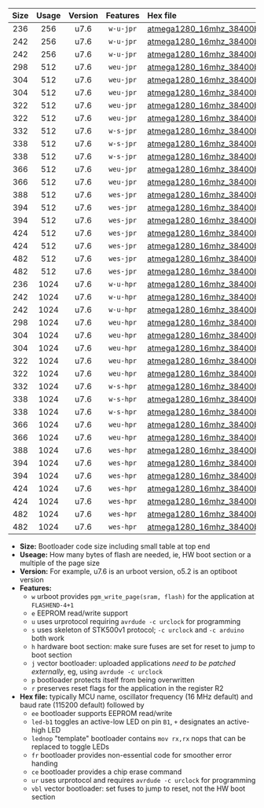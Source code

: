 |Size|Usage|Version|Features|Hex file|
|:-:|:-:|:-:|:-:|:--|
|236|256|u7.6|`w-u-jpr`|[atmega1280_16mhz_38400bps_ur_vbl.hex](https://raw.githubusercontent.com/stefanrueger/urboot/main//atmega1280_16mhz_38400bps_ur_vbl.hex)|
|242|256|u7.6|`w-u-jpr`|[atmega1280_16mhz_38400bps_led+b7_ur_vbl.hex](https://raw.githubusercontent.com/stefanrueger/urboot/main//atmega1280_16mhz_38400bps_led+b7_ur_vbl.hex)|
|242|256|u7.6|`w-u-jpr`|[atmega1280_16mhz_38400bps_lednop_ur_vbl.hex](https://raw.githubusercontent.com/stefanrueger/urboot/main//atmega1280_16mhz_38400bps_lednop_ur_vbl.hex)|
|298|512|u7.6|`weu-jpr`|[atmega1280_16mhz_38400bps_ee_ur_vbl.hex](https://raw.githubusercontent.com/stefanrueger/urboot/main//atmega1280_16mhz_38400bps_ee_ur_vbl.hex)|
|304|512|u7.6|`weu-jpr`|[atmega1280_16mhz_38400bps_ee_led+b7_ur_vbl.hex](https://raw.githubusercontent.com/stefanrueger/urboot/main//atmega1280_16mhz_38400bps_ee_led+b7_ur_vbl.hex)|
|304|512|u7.6|`weu-jpr`|[atmega1280_16mhz_38400bps_ee_lednop_ur_vbl.hex](https://raw.githubusercontent.com/stefanrueger/urboot/main//atmega1280_16mhz_38400bps_ee_lednop_ur_vbl.hex)|
|322|512|u7.6|`weu-jpr`|[atmega1280_16mhz_38400bps_ee_led+b7_fr_ur_vbl.hex](https://raw.githubusercontent.com/stefanrueger/urboot/main//atmega1280_16mhz_38400bps_ee_led+b7_fr_ur_vbl.hex)|
|322|512|u7.6|`weu-jpr`|[atmega1280_16mhz_38400bps_ee_lednop_fr_ur_vbl.hex](https://raw.githubusercontent.com/stefanrueger/urboot/main//atmega1280_16mhz_38400bps_ee_lednop_fr_ur_vbl.hex)|
|332|512|u7.6|`w-s-jpr`|[atmega1280_16mhz_38400bps_vbl.hex](https://raw.githubusercontent.com/stefanrueger/urboot/main//atmega1280_16mhz_38400bps_vbl.hex)|
|338|512|u7.6|`w-s-jpr`|[atmega1280_16mhz_38400bps_led+b7_vbl.hex](https://raw.githubusercontent.com/stefanrueger/urboot/main//atmega1280_16mhz_38400bps_led+b7_vbl.hex)|
|338|512|u7.6|`w-s-jpr`|[atmega1280_16mhz_38400bps_lednop_vbl.hex](https://raw.githubusercontent.com/stefanrueger/urboot/main//atmega1280_16mhz_38400bps_lednop_vbl.hex)|
|366|512|u7.6|`weu-jpr`|[atmega1280_16mhz_38400bps_ee_led+b7_fr_ce_ur_vbl.hex](https://raw.githubusercontent.com/stefanrueger/urboot/main//atmega1280_16mhz_38400bps_ee_led+b7_fr_ce_ur_vbl.hex)|
|366|512|u7.6|`weu-jpr`|[atmega1280_16mhz_38400bps_ee_lednop_fr_ce_ur_vbl.hex](https://raw.githubusercontent.com/stefanrueger/urboot/main//atmega1280_16mhz_38400bps_ee_lednop_fr_ce_ur_vbl.hex)|
|388|512|u7.6|`wes-jpr`|[atmega1280_16mhz_38400bps_ee_vbl.hex](https://raw.githubusercontent.com/stefanrueger/urboot/main//atmega1280_16mhz_38400bps_ee_vbl.hex)|
|394|512|u7.6|`wes-jpr`|[atmega1280_16mhz_38400bps_ee_led+b7_vbl.hex](https://raw.githubusercontent.com/stefanrueger/urboot/main//atmega1280_16mhz_38400bps_ee_led+b7_vbl.hex)|
|394|512|u7.6|`wes-jpr`|[atmega1280_16mhz_38400bps_ee_lednop_vbl.hex](https://raw.githubusercontent.com/stefanrueger/urboot/main//atmega1280_16mhz_38400bps_ee_lednop_vbl.hex)|
|424|512|u7.6|`wes-jpr`|[atmega1280_16mhz_38400bps_ee_led+b7_fr_vbl.hex](https://raw.githubusercontent.com/stefanrueger/urboot/main//atmega1280_16mhz_38400bps_ee_led+b7_fr_vbl.hex)|
|424|512|u7.6|`wes-jpr`|[atmega1280_16mhz_38400bps_ee_lednop_fr_vbl.hex](https://raw.githubusercontent.com/stefanrueger/urboot/main//atmega1280_16mhz_38400bps_ee_lednop_fr_vbl.hex)|
|482|512|u7.6|`wes-jpr`|[atmega1280_16mhz_38400bps_ee_led+b7_fr_ce_vbl.hex](https://raw.githubusercontent.com/stefanrueger/urboot/main//atmega1280_16mhz_38400bps_ee_led+b7_fr_ce_vbl.hex)|
|482|512|u7.6|`wes-jpr`|[atmega1280_16mhz_38400bps_ee_lednop_fr_ce_vbl.hex](https://raw.githubusercontent.com/stefanrueger/urboot/main//atmega1280_16mhz_38400bps_ee_lednop_fr_ce_vbl.hex)|
|236|1024|u7.6|`w-u-hpr`|[atmega1280_16mhz_38400bps_ur.hex](https://raw.githubusercontent.com/stefanrueger/urboot/main//atmega1280_16mhz_38400bps_ur.hex)|
|242|1024|u7.6|`w-u-hpr`|[atmega1280_16mhz_38400bps_led+b7_ur.hex](https://raw.githubusercontent.com/stefanrueger/urboot/main//atmega1280_16mhz_38400bps_led+b7_ur.hex)|
|242|1024|u7.6|`w-u-hpr`|[atmega1280_16mhz_38400bps_lednop_ur.hex](https://raw.githubusercontent.com/stefanrueger/urboot/main//atmega1280_16mhz_38400bps_lednop_ur.hex)|
|298|1024|u7.6|`weu-hpr`|[atmega1280_16mhz_38400bps_ee_ur.hex](https://raw.githubusercontent.com/stefanrueger/urboot/main//atmega1280_16mhz_38400bps_ee_ur.hex)|
|304|1024|u7.6|`weu-hpr`|[atmega1280_16mhz_38400bps_ee_led+b7_ur.hex](https://raw.githubusercontent.com/stefanrueger/urboot/main//atmega1280_16mhz_38400bps_ee_led+b7_ur.hex)|
|304|1024|u7.6|`weu-hpr`|[atmega1280_16mhz_38400bps_ee_lednop_ur.hex](https://raw.githubusercontent.com/stefanrueger/urboot/main//atmega1280_16mhz_38400bps_ee_lednop_ur.hex)|
|322|1024|u7.6|`weu-hpr`|[atmega1280_16mhz_38400bps_ee_led+b7_fr_ur.hex](https://raw.githubusercontent.com/stefanrueger/urboot/main//atmega1280_16mhz_38400bps_ee_led+b7_fr_ur.hex)|
|322|1024|u7.6|`weu-hpr`|[atmega1280_16mhz_38400bps_ee_lednop_fr_ur.hex](https://raw.githubusercontent.com/stefanrueger/urboot/main//atmega1280_16mhz_38400bps_ee_lednop_fr_ur.hex)|
|332|1024|u7.6|`w-s-hpr`|[atmega1280_16mhz_38400bps.hex](https://raw.githubusercontent.com/stefanrueger/urboot/main//atmega1280_16mhz_38400bps.hex)|
|338|1024|u7.6|`w-s-hpr`|[atmega1280_16mhz_38400bps_led+b7.hex](https://raw.githubusercontent.com/stefanrueger/urboot/main//atmega1280_16mhz_38400bps_led+b7.hex)|
|338|1024|u7.6|`w-s-hpr`|[atmega1280_16mhz_38400bps_lednop.hex](https://raw.githubusercontent.com/stefanrueger/urboot/main//atmega1280_16mhz_38400bps_lednop.hex)|
|366|1024|u7.6|`weu-hpr`|[atmega1280_16mhz_38400bps_ee_led+b7_fr_ce_ur.hex](https://raw.githubusercontent.com/stefanrueger/urboot/main//atmega1280_16mhz_38400bps_ee_led+b7_fr_ce_ur.hex)|
|366|1024|u7.6|`weu-hpr`|[atmega1280_16mhz_38400bps_ee_lednop_fr_ce_ur.hex](https://raw.githubusercontent.com/stefanrueger/urboot/main//atmega1280_16mhz_38400bps_ee_lednop_fr_ce_ur.hex)|
|388|1024|u7.6|`wes-hpr`|[atmega1280_16mhz_38400bps_ee.hex](https://raw.githubusercontent.com/stefanrueger/urboot/main//atmega1280_16mhz_38400bps_ee.hex)|
|394|1024|u7.6|`wes-hpr`|[atmega1280_16mhz_38400bps_ee_led+b7.hex](https://raw.githubusercontent.com/stefanrueger/urboot/main//atmega1280_16mhz_38400bps_ee_led+b7.hex)|
|394|1024|u7.6|`wes-hpr`|[atmega1280_16mhz_38400bps_ee_lednop.hex](https://raw.githubusercontent.com/stefanrueger/urboot/main//atmega1280_16mhz_38400bps_ee_lednop.hex)|
|424|1024|u7.6|`wes-hpr`|[atmega1280_16mhz_38400bps_ee_led+b7_fr.hex](https://raw.githubusercontent.com/stefanrueger/urboot/main//atmega1280_16mhz_38400bps_ee_led+b7_fr.hex)|
|424|1024|u7.6|`wes-hpr`|[atmega1280_16mhz_38400bps_ee_lednop_fr.hex](https://raw.githubusercontent.com/stefanrueger/urboot/main//atmega1280_16mhz_38400bps_ee_lednop_fr.hex)|
|482|1024|u7.6|`wes-hpr`|[atmega1280_16mhz_38400bps_ee_led+b7_fr_ce.hex](https://raw.githubusercontent.com/stefanrueger/urboot/main//atmega1280_16mhz_38400bps_ee_led+b7_fr_ce.hex)|
|482|1024|u7.6|`wes-hpr`|[atmega1280_16mhz_38400bps_ee_lednop_fr_ce.hex](https://raw.githubusercontent.com/stefanrueger/urboot/main//atmega1280_16mhz_38400bps_ee_lednop_fr_ce.hex)|

- **Size:** Bootloader code size including small table at top end
- **Useage:** How many bytes of flash are needed, ie, HW boot section or a multiple of the page size
- **Version:** For example, u7.6 is an urboot version, o5.2 is an optiboot version
- **Features:**
  + `w` urboot provides `pgm_write_page(sram, flash)` for the application at `FLASHEND-4+1`
  + `e` EEPROM read/write support
  + `u` uses urprotocol requiring `avrdude -c urclock` for programming
  + `s` uses skeleton of STK500v1 protocol; `-c urclock` and `-c arduino` both work
  + `h` hardware boot section: make sure fuses are set for reset to jump to boot section
  + `j` vector bootloader: uploaded applications *need to be patched externally*, eg, using `avrdude -c urclock`
  + `p` bootloader protects itself from being overwritten
  + `r` preserves reset flags for the application in the register R2
- **Hex file:** typically MCU name, oscillator frequency (16 MHz default) and baud rate (115200 default) followed by
  + `ee` bootloader supports EEPROM read/write
  + `led-b1` toggles an active-low LED on pin `B1`, `+` designates an active-high LED
  + `lednop` "template" bootloader contains `mov rx,rx` nops that can be replaced to toggle LEDs
  + `fr` bootloader provides non-essential code for smoother error handing
  + `ce` bootloader provides a chip erase command
  + `ur` uses urprotocol and requires `avrdude -c urclock` for programming
  + `vbl` vector bootloader: set fuses to jump to reset, not the HW boot section
